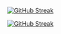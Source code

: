 [![GitHub Streak](https://github-readme-streak-stats.herokuapp.com?user=jkschola)](https://git.io/streak-stats)


<a href="https://git.io/streak-stats"><img src="https://github-readme-streak-stats.herokuapp.com?user=jkschola" alt="GitHub Streak" /></a>

